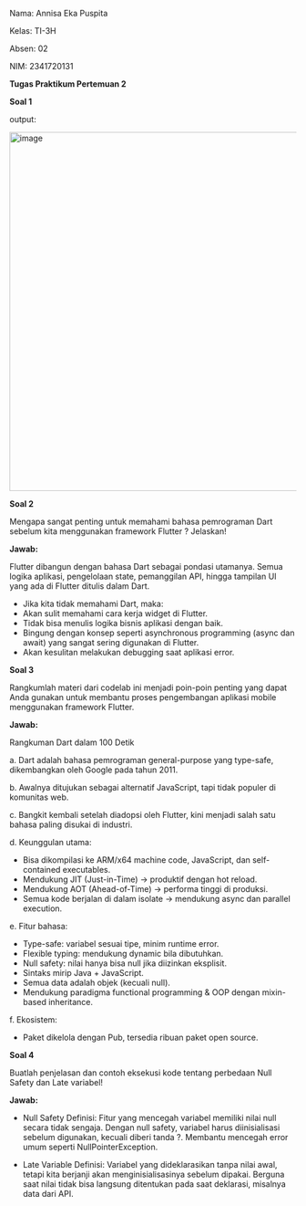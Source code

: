 Nama: Annisa Eka Puspita

Kelas: TI-3H

Absen: 02

NIM: 2341720131


**Tugas Praktikum Pertemuan 2**


**Soal 1**

output:

<img width="794" height="629" alt="image" src="https://github.com/user-attachments/assets/2b713b2f-7d6a-498a-965f-bb3dea0f1e50" />

**Soal 2**

Mengapa sangat penting untuk memahami bahasa pemrograman Dart sebelum kita menggunakan framework Flutter ? Jelaskan!

**Jawab:**

Flutter dibangun dengan bahasa Dart sebagai pondasi utamanya. Semua logika aplikasi, pengelolaan state, pemanggilan API, hingga tampilan UI yang ada di Flutter ditulis dalam Dart.
- Jika kita tidak memahami Dart, maka:
- Akan sulit memahami cara kerja widget di Flutter.
- Tidak bisa menulis logika bisnis aplikasi dengan baik.
- Bingung dengan konsep seperti asynchronous programming (async dan await) yang sangat sering digunakan di Flutter.
- Akan kesulitan melakukan debugging saat aplikasi error.


**Soal 3**

Rangkumlah materi dari codelab ini menjadi poin-poin penting yang dapat Anda gunakan untuk membantu proses pengembangan aplikasi mobile menggunakan framework Flutter.

**Jawab:**

Rangkuman Dart dalam 100 Detik

a. Dart adalah bahasa pemrograman general-purpose yang type-safe, dikembangkan oleh Google pada tahun 2011.

b. Awalnya ditujukan sebagai alternatif JavaScript, tapi tidak populer di komunitas web.

c. Bangkit kembali setelah diadopsi oleh Flutter, kini menjadi salah satu bahasa paling disukai di industri.

d. Keunggulan utama:
  - Bisa dikompilasi ke ARM/x64 machine code, JavaScript, dan self-contained executables.
  - Mendukung JIT (Just-in-Time) → produktif dengan hot reload.
  - Mendukung AOT (Ahead-of-Time) → performa tinggi di produksi.
  - Semua kode berjalan di dalam isolate → mendukung async dan parallel execution.
    
e. Fitur bahasa:
  - Type-safe: variabel sesuai tipe, minim runtime error.
  - Flexible typing: mendukung dynamic bila dibutuhkan.
  - Null safety: nilai hanya bisa null jika diizinkan eksplisit.
  - Sintaks mirip Java + JavaScript.
  - Semua data adalah objek (kecuali null).
  - Mendukung paradigma functional programming & OOP dengan mixin-based inheritance.
    
f. Ekosistem:
  - Paket dikelola dengan Pub, tersedia ribuan paket open source.


**Soal 4**

Buatlah penjelasan dan contoh eksekusi kode tentang perbedaan Null Safety dan Late variabel!

**Jawab:**

- Null Safety
  Definisi: Fitur yang mencegah variabel memiliki nilai null secara tidak sengaja.
  Dengan null safety, variabel harus diinisialisasi sebelum digunakan, kecuali diberi tanda ?.
  Membantu mencegah error umum seperti NullPointerException.

- Late Variable
  Definisi: Variabel yang dideklarasikan tanpa nilai awal, tetapi kita berjanji akan menginisialisasinya sebelum dipakai.
  Berguna saat nilai tidak bisa langsung ditentukan pada saat deklarasi, misalnya data dari API.


